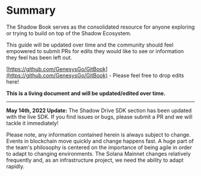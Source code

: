 # Summary

The Shadow Book serves as the consolidated resource for anyone exploring or trying to build on top of the Shadow Ecosystem.

This guide will be updated over time and the community should feel empowered to submit PRs for edits they would like to see or information they feel has been left out.

[https://github.com/GenesysGo/GitBook](https://github.com/GenesysGo/GitBook) - Please feel free to drop edits here!

**This is a living document and will be updated/edited over time.**

***

**May 14th, 2022 Update:** The Shadow Drive SDK section has been updated with the live SDK. If you find issues or bugs, please submit a PR and we will tackle it immediately!

Please note, any information contained herein is always subject to change. Events in blockchain move quickly and change happens fast. A huge part of the team's philosophy is centered on the importance of being agile in order to adapt to changing environments. The Solana Mainnet changes relatively frequently and, as an infrastructure project, we need the ability to adapt rapidly.
